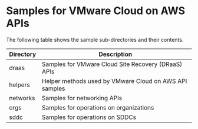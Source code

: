 # Samples for VMware Cloud on AWS APIs

The following table shows the sample sub-directories and their contents.

Directory       | Description
----------------| -------------
draas           | Samples for VMware Cloud Site Recovery (DRaaS) APIs
helpers         | Helper methods used by VMware Cloud on AWS API samples
networks        | Samples for networking APIs
orgs            | Samples for operations on organizations
sddc            | Samples for operations on SDDCs